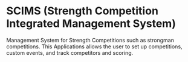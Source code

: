 # SCIMS (Strength Competition Integrated Management System)
Management System for Strength Competitions such as strongman competitions. This Applications allows the user to set up competitions, custom events, and track competitors and scoring. 
